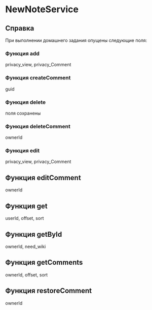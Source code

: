 # NewNoteService

## Справка
При выполнении домашнего задания опущены следующие поля:

### Функция add
privacy_view, privacy_Comment

### Функция createComment
guid

### Функция delete
поля сохранены

### Функция deleteComment
ownerId

### Функция edit
privacy_view, privacy_Comment

## Функция editComment
ownerId

## Функция get
userId, offset, sort

## Функция getById
ownerId, need_wiki

## Функция getComments
ownerId, offset, sort

## Функция restoreComment
ownerId
